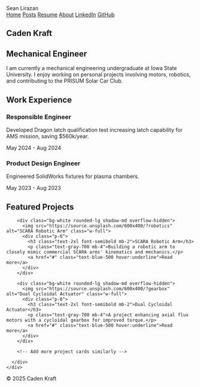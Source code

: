<!DOCTYPE html>
<html lang="en">
<head>
  <meta charset="UTF-8">
  <meta name="viewport" content="width=device-width, initial-scale=1">
  <title>Sean Lirazan</title>
  <script src="https://cdn.tailwindcss.com"></script>
  <link href="https://fonts.googleapis.com/css2?family=Inter:wght@400;700&display=swap" rel="stylesheet">
  <style>
    body {
      font-family: 'Inter', sans-serif;
    }
  </style>
</head>
<body class="bg-gray-50 text-gray-900">

  <!-- Navbar -->
  <nav class="bg-white shadow-md">
    <div class="max-w-7xl mx-auto px-4 py-4 flex justify-between items-center">
      <div class="text-2xl font-bold">Sean Lirazan</div>
      <div class="flex space-x-6">
        <a href="#" class="hover:underline">Home</a>
        <a href="#" class="hover:underline">Posts</a>
        <a href="#" class="hover:underline">Resume</a>
        <a href="#" class="hover:underline">About</a>
        <a href="https://www.linkedin.com" class="hover:underline" target="_blank">LinkedIn</a>
        <a href="https://github.com" class="hover:underline" target="_blank">GitHub</a>
      </div>
    </div>
  </nav>

  <!-- Hero Section -->
  <section class="text-center py-16">
    <h1 class="text-4xl font-bold mb-4">Caden Kraft</h1>
    <h2 class="text-2xl text-gray-600 mb-6">Mechanical Engineer</h2>
    <p class="max-w-2xl mx-auto text-gray-700">
      I am currently a mechanical engineering undergraduate at Iowa State University. I enjoy working on personal projects involving motors, robotics, and contributing to the PRISUM Solar Car Club.
    </p>
  </section>

  <!-- Work Experience -->
  <section class="max-w-5xl mx-auto py-16 px-4">
    <h2 class="text-3xl font-bold mb-8">Work Experience</h2>
    <div class="space-y-8">
      <div class="bg-white p-6 rounded-lg shadow">
        <h3 class="text-xl font-semibold">Responsible Engineer</h3>
        <p class="text-gray-600 mt-2">Developed Dragon latch qualification test increasing latch capability for AMS mission, saving $560k/year.</p>
        <p class="text-sm text-gray-400 mt-1">May 2024 - Aug 2024</p>
      </div>
      <div class="bg-white p-6 rounded-lg shadow">
        <h3 class="text-xl font-semibold">Product Design Engineer</h3>
        <p class="text-gray-600 mt-2">Engineered SolidWorks fixtures for plasma chambers.</p>
        <p class="text-sm text-gray-400 mt-1">May 2023 - Aug 2023</p>
      </div>
      <!-- Add more entries similarly -->
    </div>
  </section>

  <!-- Featured Projects -->
  <section class="bg-gray-100 py-16">
    <div class="max-w-6xl mx-auto px-4">
      <h2 class="text-3xl font-bold mb-8 text-center">Featured Projects</h2>
      <div class="grid md:grid-cols-2 gap-8">
        
        <div class="bg-white rounded-lg shadow-md overflow-hidden">
          <img src="https://source.unsplash.com/600x400/?robotics" alt="SCARA Robotic Arm" class="w-full">
          <div class="p-6">
            <h3 class="text-2xl font-semibold mb-2">SCARA Robotic Arm</h3>
            <p class="text-gray-700 mb-4">Building a robotic arm to closely mimic commercial SCARA arms' kinematics and mechanics.</p>
            <a href="#" class="text-blue-500 hover:underline">Read more</a>
          </div>
        </div>

        <div class="bg-white rounded-lg shadow-md overflow-hidden">
          <img src="https://source.unsplash.com/600x400/?gearbox" alt="Dual Cycloidal Actuator" class="w-full">
          <div class="p-6">
            <h3 class="text-2xl font-semibold mb-2">Dual Cycloidal Actuator</h3>
            <p class="text-gray-700 mb-4">A project enhancing axial flux motors with a cycloidal gearbox for improved torque.</p>
            <a href="#" class="text-blue-500 hover:underline">Read more</a>
          </div>
        </div>

        <!-- Add more project cards similarly -->

      </div>
    </div>
  </section>

  <!-- Footer -->
  <footer class="text-center py-8 text-gray-500 text-sm">
    © 2025 Caden Kraft
  </footer>

</body>
</html>
